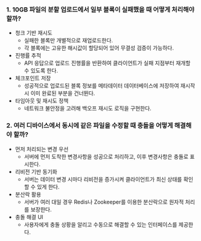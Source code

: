 ### 1. 10GB 파일의 분할 업로드에서 일부 블록이 실패했을 때 어떻게 처리해야 할까?

- 청크 기반 재시도
  - 실패한 블록만 개별적으로 재업로드한다.
  - 각 블록에는 고유한 해시값이 할당되어 있어 무결성 검증이 가능하다.
- 진행률 추적
  - API 응답으로 업로드 진행률을 반환하여 클라이언트가 실패 지점부터 재개할 수 있도록 한다.
- 체크포인트 저장
  - 성공적으로 업로드된 블록 정보를 메타데이터 데이터베이스에 저장하여 재시작 시 이미 완료된 부분을 건너뛴다.
- 타임아웃 및 재시도 정책
  - 네트워크 불안정을 고려해 백오프 재시도 로직을 구현한다.

### 2. 여러 디바이스에서 동시에 같은 파일을 수정할 때 충돌을 어떻게 해결해야 할까?

- 먼저 처리되는 변경 우선
  - 서버에 먼저 도착한 변경사항을 성공으로 처리하고, 이후 변경사항은 충돌로 표시한다.
- 리비전 기반 동기화
  - 서버는 데이터 변경 시마다 리비전을 증가시켜 클라이언트가 최신 상태를 확인할 수 있게 한다.
- 분산락 활용
  - 서버가 여러 대일 경우 Redis나 Zookeeper를 이용한 분산락으로 원자적 처리를 보장한다.
- 충돌 해결 UI
  - 사용자에게 충돌 상황을 알리고 수동으로 해결할 수 있는 인터페이스를 제공한다.
